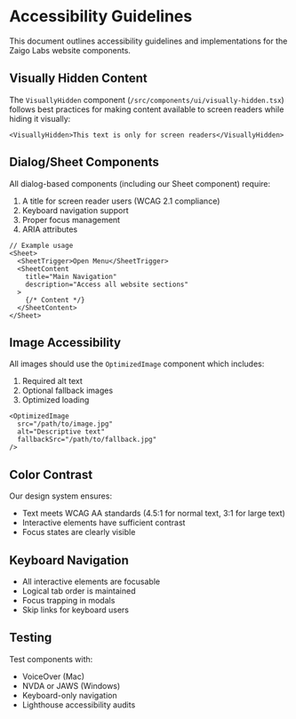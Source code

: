 # Accessibility Guidelines

This document outlines accessibility guidelines and implementations for the Zaigo Labs website components.

## Visually Hidden Content

The `VisuallyHidden` component (`/src/components/ui/visually-hidden.tsx`) follows best practices for making content available to screen readers while hiding it visually:

```tsx
<VisuallyHidden>This text is only for screen readers</VisuallyHidden>
```

## Dialog/Sheet Components

All dialog-based components (including our Sheet component) require:

1. A title for screen reader users (WCAG 2.1 compliance)
2. Keyboard navigation support
3. Proper focus management
4. ARIA attributes

```tsx
// Example usage
<Sheet>
  <SheetTrigger>Open Menu</SheetTrigger>
  <SheetContent
    title="Main Navigation"
    description="Access all website sections"
  >
    {/* Content */}
  </SheetContent>
</Sheet>
```

## Image Accessibility

All images should use the `OptimizedImage` component which includes:

1. Required alt text
2. Optional fallback images
3. Optimized loading

```tsx
<OptimizedImage
  src="/path/to/image.jpg"
  alt="Descriptive text"
  fallbackSrc="/path/to/fallback.jpg"
/>
```

## Color Contrast

Our design system ensures:

- Text meets WCAG AA standards (4.5:1 for normal text, 3:1 for large text)
- Interactive elements have sufficient contrast
- Focus states are clearly visible

## Keyboard Navigation

- All interactive elements are focusable
- Logical tab order is maintained
- Focus trapping in modals
- Skip links for keyboard users

## Testing

Test components with:
- VoiceOver (Mac)
- NVDA or JAWS (Windows)
- Keyboard-only navigation
- Lighthouse accessibility audits